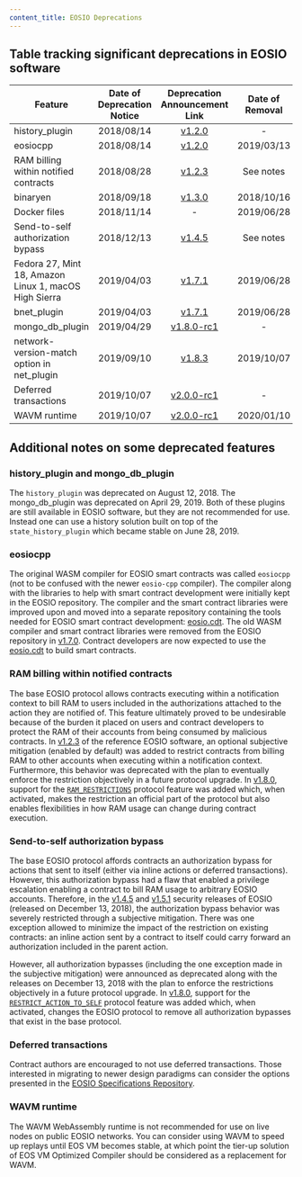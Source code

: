 ```yaml
---
content_title: EOSIO Deprecations
---
```


## Table tracking significant deprecations in EOSIO software

| Feature                                               | Date of Deprecation Notice |                    Deprecation Announcement Link                   | Date of Removal |                      Removal Announcement Link                     | Alternative to Consider                     |
|-------------------------------------------------------|:--------------------------:|:------------------------------------------------------------------:|:---------------:|:------------------------------------------------------------------:|---------------------------------------------|
| history_plugin                                        |         2018/08/14         |     [v1.2.0](https://github.com/EOSIO/eos/releases/tag/v1.2.0)     |        -        |                                  -                                 | state_history_plugin                        |
| eosiocpp                                              |         2018/08/14         |     [v1.2.0](https://github.com/EOSIO/eos/releases/tag/v1.2.0)     |    2019/03/13   |     [v1.7.0](https://github.com/EOSIO/eos/releases/tag/v1.7.0)     | eosio.cdt                                   |
| RAM billing within notified contracts                 |         2018/08/28         |     [v1.2.3](https://github.com/EOSIO/eos/releases/tag/v1.2.3)     |    See notes    |                              See notes                             | See notes                                   |
| binaryen                                              |         2018/09/18         |     [v1.3.0](https://github.com/EOSIO/eos/releases/tag/v1.3.0)     |    2018/10/16   |     [v1.4.0](https://github.com/EOSIO/eos/releases/tag/v1.4.0)     | wabt                                        |
| Docker files                                          |         2018/11/14         |                                  -                                 |    2019/06/28   |     [v1.8.0](https://github.com/EOSIO/eos/releases/tag/v1.8.0)     | binary releases                             |
| Send-to-self authorization bypass                     |         2018/12/13         |     [v1.4.5](https://github.com/EOSIO/eos/releases/tag/v1.4.5)     |    See notes    |                              See notes                             | See notes                                   |
| Fedora 27, Mint 18, Amazon Linux 1, macOS High Sierra |         2019/04/03         |     [v1.7.1](https://github.com/EOSIO/eos/releases/tag/v1.7.1)     |    2019/06/28   |     [v1.8.0](https://github.com/EOSIO/eos/releases/tag/v1.8.0)     | Ubuntu 18.04 (or other supported platforms) |
| bnet_plugin                                           |         2019/04/03         |     [v1.7.1](https://github.com/EOSIO/eos/releases/tag/v1.7.1)     |    2019/06/28   |     [v1.8.0](https://github.com/EOSIO/eos/releases/tag/v1.8.0)     | net_plugin                                  |
| mongo_db_plugin                                       |         2019/04/29         | [v1.8.0-rc1](https://github.com/EOSIO/eos/releases/tag/v1.8.0-rc1) |        -        |                                  -                                 | state_history_plugin                        |
| network-version-match option in net_plugin            |         2019/09/10         |     [v1.8.3](https://github.com/EOSIO/eos/releases/tag/v1.8.3)     |    2019/10/07   | [v2.0.0-rc1](https://github.com/EOSIO/eos/releases/tag/v2.0.0-rc1) | No alternative needed                       |
| Deferred transactions                                 |         2019/10/07         | [v2.0.0-rc1](https://github.com/EOSIO/eos/releases/tag/v2.0.0-rc1) |        -        |                                  -                                 | See notes                                   |
| WAVM runtime                                          |         2019/10/07         | [v2.0.0-rc1](https://github.com/EOSIO/eos/releases/tag/v2.0.0-rc1) |    2020/01/10   |     [v2.0.0](https://github.com/EOSIO/eos/releases/tag/v2.0.0)     | See notes                                   |


## Additional notes on some deprecated features

### history_plugin and mongo_db_plugin

The `history_plugin` was deprecated on August 12, 2018. The mongo_db_plugin was deprecated on April 29, 2019. Both of these plugins are still available in EOSIO software, but they are not recommended for use. Instead one can use a history solution built on top of the `state_history_plugin` which became stable on June 28, 2019.

### eosiocpp

The original WASM compiler for EOSIO smart contracts was called `eosiocpp` (not to be confused with the newer `eosio-cpp` compiler). The compiler along with the libraries to help with smart contract development were initially kept in the EOSIO repository. The compiler and the smart contract libraries were improved upon and moved into a separate repository containing the tools needed for EOSIO smart contract development: [eosio.cdt](https://github.com/EOSIO/eosio.cdt). The old WASM compiler and smart contract libraries were removed from the EOSIO repository in [v1.7.0](https://github.com/EOSIO/eos/releases/tag/v1.7.0). Contract developers are now expected to use the [eosio.cdt](https://github.com/EOSIO/eosio.cdt) to build smart contracts.

### RAM billing within notified contracts

The base EOSIO protocol allows contracts executing within a notification context to bill RAM to users included in the authorizations attached to the action they are notified of. This feature ultimately proved to be undesirable because of the burden it placed on users and contract developers to protect the RAM of their accounts from being consumed by malicious contracts. In [v1.2.3](https://github.com/EOSIO/eos/releases/tag/v1.2.3) of the reference EOSIO software, an optional subjective mitigation (enabled by default) was added to restrict contracts from billing RAM to other accounts when executing within a notification context. Furthermore, this behavior was deprecated with the plan to eventually enforce the restriction objectively in a future protocol upgrade. In [v1.8.0](https://github.com/EOSIO/eos/releases/tag/v1.8.0), support for the [`RAM_RESTRICTIONS`](https://github.com/EOSIO/eos/pull/7131) protocol feature was added which, when activated, makes the restriction an official part of the protocol but also enables flexibilities in how RAM usage can change during contract execution.

### Send-to-self authorization bypass

The base EOSIO protocol affords contracts an authorization bypass for actions that sent to itself (either via inline actions or deferred transactions). However, this authorization bypass had a flaw that enabled a privilege escalation enabling a contract to bill RAM usage to arbitrary EOSIO accounts. Therefore, in the [v1.4.5](https://github.com/EOSIO/eos/releases/tag/v1.4.5) and [v1.5.1](https://github.com/EOSIO/eos/releases/tag/v1.5.1) security releases of EOSIO (released on December 13, 2018), the authorization bypass behavior was severely restricted through a subjective mitigation. There was one exception allowed to minimize the impact of the restriction on existing contracts: an inline action sent by a contract to itself could carry forward an authorization included in the parent action.

However, all authorization bypasses (including the one exception made in the subjective mitigation) were announced as deprecated along with the releases on December 13, 2018 with the plan to enforce the restrictions objectively in a future protocol upgrade. In [v1.8.0](https://github.com/EOSIO/eos/releases/tag/v1.8.0), support for the [`RESTRICT_ACTION_TO_SELF`](https://github.com/EOSIO/eos/pull/7088) protocol feature was added which, when activated, changes the EOSIO protocol to remove all authorization bypasses that exist in the base protocol.

### Deferred transactions

Contract authors are encouraged to not use deferred transactions. Those interested in migrating to newer design paradigms can consider the options presented in the [EOSIO Specifications Repository](https://github.com/EOSIO/spec-repo/blob/master/esr_deprecate_deferred.md).

### WAVM runtime

The WAVM WebAssembly runtime is not recommended for use on live nodes on public EOSIO networks. You can consider using WAVM to speed up replays until EOS VM becomes stable, at which point the tier-up solution of EOS VM Optimized Compiler should be considered as a replacement for WAVM.
